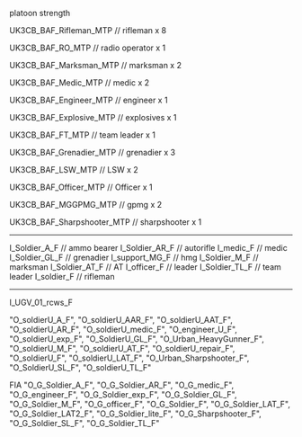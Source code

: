 platoon strength

UK3CB_BAF_Rifleman_MTP // rifleman x 8

UK3CB_BAF_RO_MTP // radio operator x 1

UK3CB_BAF_Marksman_MTP // marksman x 2

UK3CB_BAF_Medic_MTP // medic x 2

UK3CB_BAF_Engineer_MTP // engineer x 1

UK3CB_BAF_Explosive_MTP // explosives x 1

UK3CB_BAF_FT_MTP // team leader x 1

UK3CB_BAF_Grenadier_MTP // grenadier x 3

UK3CB_BAF_LSW_MTP // LSW x 2

UK3CB_BAF_Officer_MTP // Officer x 1

UK3CB_BAF_MGGPMG_MTP // gpmg x 2

UK3CB_BAF_Sharpshooter_MTP // sharpshooter x 1

---

I_Soldier_A_F // ammo bearer
I_Soldier_AR_F // autorifle
I_medic_F // medic
I_Soldier_GL_F // grenadier
I_support_MG_F // hmg
I_Soldier_M_F // marksman
I_Soldier_AT_F // AT
I_officer_F // leader
I_Soldier_TL_F // team leader
I_soldier_F // rifleman

---

I_UGV_01_rcws_F

"O_soldierU_A_F",
"O_soldierU_AAR_F",
"O_soldierU_AAT_F",
"O_soldierU_AR_F",
"O_soldierU_medic_F",
"O_engineer_U_F",
"O_soldierU_exp_F",
"O_SoldierU_GL_F",
"O_Urban_HeavyGunner_F",
"O_soldierU_M_F",
"O_soldierU_AT_F",
"O_soldierU_repair_F",
"O_soldierU_F",
"O_soldierU_LAT_F",
"O_Urban_Sharpshooter_F",
"O_SoldierU_SL_F",
"O_soldierU_TL_F"

FIA
"O_G_Soldier_A_F",
"O_G_Soldier_AR_F",
"O_G_medic_F",
"O_G_engineer_F",
"O_G_Soldier_exp_F",
"O_G_Soldier_GL_F",
"O_G_Soldier_M_F",
"O_G_officer_F",
"O_G_Soldier_F",
"O_G_Soldier_LAT_F",
"O_G_Soldier_LAT2_F",
"O_G_Soldier_lite_F",
"O_G_Sharpshooter_F",
"O_G_Soldier_SL_F",
"O_G_Soldier_TL_F"
